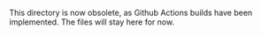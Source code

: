 This directory is now obsolete, as Github Actions builds have been implemented. The files will stay here for now.
